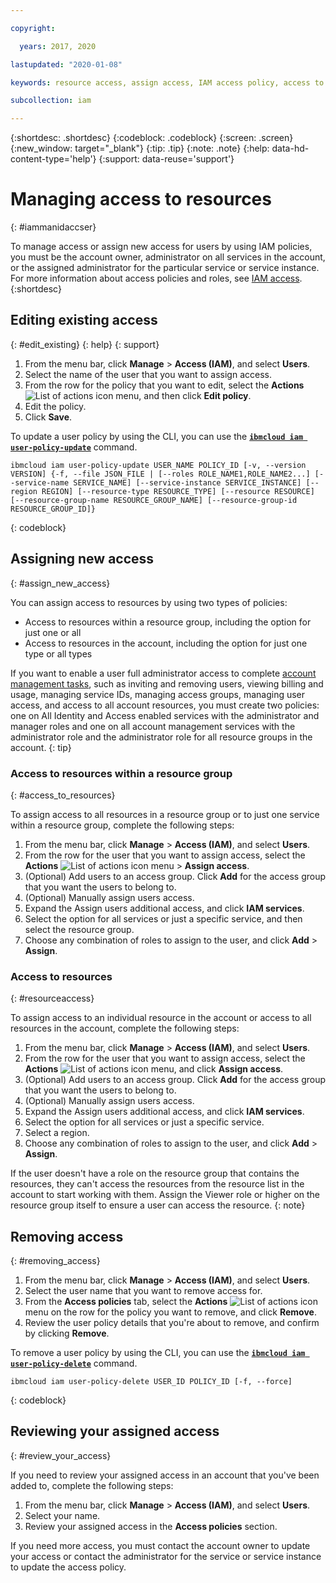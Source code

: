 ```yaml
---

copyright:

  years: 2017, 2020

lastupdated: "2020-01-08"

keywords: resource access, assign access, IAM access policy, access to resource groups, edit access, remove access 

subcollection: iam

---
```


{:shortdesc: .shortdesc}
{:codeblock: .codeblock}
{:screen: .screen}
{:new_window: target="_blank"}
{:tip: .tip}
{:note: .note}
{:help: data-hd-content-type='help'}
{:support: data-reuse='support'} 

# Managing access to resources
{: #iammanidaccser}

To manage access or assign new access for users by using IAM policies, you must be the account owner, administrator on all services in the account, or the assigned administrator for the particular service or service instance. For more information about access policies and roles, see [IAM access](/docs/iam?topic=iam-userroles#userroles).
{:shortdesc}

## Editing existing access
{: #edit_existing}
{: help}
{: support}

1. From the menu bar, click **Manage** &gt; **Access (IAM)**, and select **Users**.
2. Select the name of the user that you want to assign access.
3. From the row for the policy that you want to edit, select the **Actions** ![List of actions icon](../icons/action-menu-icon.svg) menu, and then click **Edit policy**.
4. Edit the policy.
5. Click **Save**.

To update a user policy by using the CLI, you can use the [**`ibmcloud iam user-policy-update`**](/docs/cli/reference/ibmcloud?topic=cloud-cli-ibmcloud_commands_iam#ibmcloud_iam_user_policy_update) command.
```
ibmcloud iam user-policy-update USER_NAME POLICY_ID [-v, --version VERSION] {-f, --file JSON_FILE | [--roles ROLE_NAME1,ROLE_NAME2...] [--service-name SERVICE_NAME] [--service-instance SERVICE_INSTANCE] [--region REGION] [--resource-type RESOURCE_TYPE] [--resource RESOURCE] [--resource-group-name RESOURCE_GROUP_NAME] [--resource-group-id RESOURCE_GROUP_ID]}
```
{: codeblock}

## Assigning new access
{: #assign_new_access}

You can assign access to resources by using two types of policies:

* Access to resources within a resource group, including the option for just one or all
* Access to resources in the account, including the option for just one type or all types

If you want to enable a user full administrator access to complete [account management tasks](/docs/iam?topic=iam-account-services#account-services), such as inviting and removing users, viewing billing and usage, managing service IDs, managing access groups, managing user access, and access to all account resources, you must create two policies: one on All Identity and Access enabled services with the administrator and manager roles and one on all account management services with the administrator role and the administrator role for all resource groups in the account.
{: tip}

### Access to resources within a resource group
{: #access_to_resources}

To assign access to all resources in a resource group or to just one service within a resource group, complete the following steps:

1. From the menu bar, click **Manage** &gt; **Access (IAM)**, and select **Users**.
2. From the row for the user that you want to assign access, select the **Actions** ![List of actions icon](../icons/action-menu-icon.svg) menu > **Assign access**.
3. (Optional) Add users to an access group. Click **Add** for the access group that you want the users to belong to.
4. (Optional) Manually assign users access.
  1. Expand the Assign users additional access, and click **IAM services**.
  2. Select the option for all services or just a specific service, and then select the resource group.
  3. Choose any combination of roles to assign to the user, and click **Add** > **Assign**.

### Access to resources
{: #resourceaccess}

To assign access to an individual resource in the account or access to all resources in the account, complete the following steps:

1. From the menu bar, click **Manage** &gt; **Access (IAM)**, and select **Users**.
2. From the row for the user that you want to assign access, select the **Actions** ![List of actions icon](../icons/action-menu-icon.svg) menu, and click **Assign access**.
3. (Optional) Add users to an access group. Click **Add** for the access group that you want the users to belong to.
4. (Optional) Manually assign users access.
  1. Expand the Assign users additional access, and click **IAM services**.
  2. Select the option for all services or just a specific service.
  3. Select a region.
  4. Choose any combination of roles to assign to the user, and click **Add** > **Assign**.

If the user doesn't have a role on the resource group that contains the resources, they can't access the resources from the resource list in the account to start working with them. Assign the Viewer role or higher on the resource group itself to ensure a user can access the resource.
{: note}

## Removing access
{: #removing_access}

1. From the menu bar, click **Manage** &gt; **Access (IAM)**, and select **Users**.
2. Select the user name that you want to remove access for.
3. From the **Access policies** tab, select the **Actions** ![List of actions icon](../icons/action-menu-icon.svg) menu on the row for the policy you want to remove, and click **Remove**.  
4. Review the user policy details that you're about to remove, and confirm by clicking **Remove**.

To remove a user policy by using the CLI, you can use the [**`ibmcloud iam user-policy-delete`**](/docs/cli/reference/ibmcloud?topic=cloud-cli-ibmcloud_commands_iam#ibmcloud_iam_user_policy_delete) command.
```
ibmcloud iam user-policy-delete USER_ID POLICY_ID [-f, --force]
```
{: codeblock}

## Reviewing your assigned access
{: #review_your_access}

If you need to review your assigned access in an account that you've been added to, complete the following steps:

1. From the menu bar, click **Manage** &gt; **Access (IAM)**, and select **Users**.
3. Select your name.
4. Review your assigned access in the **Access policies** section.

If you need more access, you must contact the account owner to update your access or contact the administrator for the service or service instance to update the access policy.

